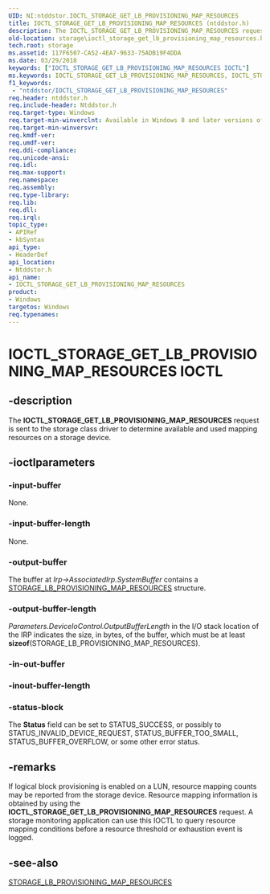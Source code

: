 ```yaml
---
UID: NI:ntddstor.IOCTL_STORAGE_GET_LB_PROVISIONING_MAP_RESOURCES
title: IOCTL_STORAGE_GET_LB_PROVISIONING_MAP_RESOURCES (ntddstor.h)
description: The IOCTL_STORAGE_GET_LB_PROVISIONING_MAP_RESOURCES request is sent to the storage class driver to determine available and used mapping resources on a storage device.
old-location: storage\ioctl_storage_get_lb_provisioning_map_resources.htm
tech.root: storage
ms.assetid: 117F6507-CA52-4EA7-9633-75ADB19F4DDA
ms.date: 03/29/2018
keywords: ["IOCTL_STORAGE_GET_LB_PROVISIONING_MAP_RESOURCES IOCTL"]
ms.keywords: IOCTL_STORAGE_GET_LB_PROVISIONING_MAP_RESOURCES, IOCTL_STORAGE_GET_LB_PROVISIONING_MAP_RESOURCES control, IOCTL_STORAGE_GET_LB_PROVISIONING_MAP_RESOURCES control code [Storage Devices], ntddstor/IOCTL_STORAGE_GET_LB_PROVISIONING_MAP_RESOURCES, storage.ioctl_storage_get_lb_provisioning_map_resources
f1_keywords:
 - "ntddstor/IOCTL_STORAGE_GET_LB_PROVISIONING_MAP_RESOURCES"
req.header: ntddstor.h
req.include-header: Ntddstor.h
req.target-type: Windows
req.target-min-winverclnt: Available in Windows 8 and later versions of Windows.
req.target-min-winversvr: 
req.kmdf-ver: 
req.umdf-ver: 
req.ddi-compliance: 
req.unicode-ansi: 
req.idl: 
req.max-support: 
req.namespace: 
req.assembly: 
req.type-library: 
req.lib: 
req.dll: 
req.irql: 
topic_type:
- APIRef
- kbSyntax
api_type:
- HeaderDef
api_location:
- Ntddstor.h
api_name:
- IOCTL_STORAGE_GET_LB_PROVISIONING_MAP_RESOURCES
product:
- Windows
targetos: Windows
req.typenames: 
---
```


# IOCTL_STORAGE_GET_LB_PROVISIONING_MAP_RESOURCES IOCTL


## -description


The <b>IOCTL_STORAGE_GET_LB_PROVISIONING_MAP_RESOURCES</b> request is sent to the storage class driver to determine available and used mapping resources on a storage device.


## -ioctlparameters




### -input-buffer

None.


### -input-buffer-length

None.


### -output-buffer

The buffer at <i>Irp->AssociatedIrp.SystemBuffer</i> contains a <a href="https://docs.microsoft.com/windows-hardware/drivers/ddi/ntddstor/ns-ntddstor-_storage_lb_provisioning_map_resources">STORAGE_LB_PROVISIONING_MAP_RESOURCES</a> structure.


### -output-buffer-length

<i>Parameters.DeviceIoControl.OutputBufferLength</i> in the I/O stack location of the IRP indicates the size, in bytes, of the buffer, which must be at least <b>sizeof</b>(STORAGE_LB_PROVISIONING_MAP_RESOURCES).


### -in-out-buffer








### -inout-buffer-length








### -status-block

The <b>Status</b> field can be set to STATUS_SUCCESS, or possibly to STATUS_INVALID_DEVICE_REQUEST, STATUS_BUFFER_TOO_SMALL, STATUS_BUFFER_OVERFLOW, or some other error status.


## -remarks



If logical block provisioning is enabled on a LUN, resource mapping counts  may be reported from the storage device. Resource mapping information is obtained by using the <b>IOCTL_STORAGE_GET_LB_PROVISIONING_MAP_RESOURCES</b>  request. A storage monitoring application can use this IOCTL to query resource mapping conditions before a resource threshold or exhaustion event is logged.




## -see-also




<a href="https://docs.microsoft.com/windows-hardware/drivers/ddi/ntddstor/ns-ntddstor-_storage_lb_provisioning_map_resources">STORAGE_LB_PROVISIONING_MAP_RESOURCES</a>
 

 

